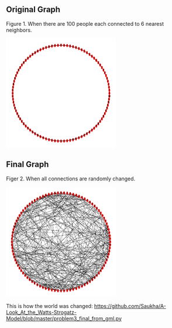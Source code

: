 ## Original Graph

Figure 1. When there are 100 people each connected to 6 nearest neighbors. 

<img src="https://github.com/Saukha/A-Look_At_the_Watts-Strogatz-Model/blob/master/problem3_original_graph_big.png " height="300" width="300"> 


## Final Graph
Figer 2. When all connections are randomly changed. 

<img src="https://github.com/Saukha/A-Look_At_the_Watts-Strogatz-Model/blob/master/problem3_resulting_graph_big.png " height="300" width="300"> 

This is how the world was changed:
https://github.com/Saukha/A-Look_At_the_Watts-Strogatz-Model/blob/master/problem3_final_from_gml.py
